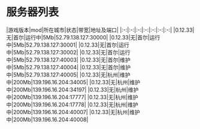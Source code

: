 # 服务器列表
|游戏版本|mod|所在城市|状态|带宽|地址及端口|
|:-:|:-:|:-:|:-:|:-:|:-:|:-:|
|0.12.33|无|首尔|运行中|5Mb|52.79.138.127:30000|
|0.12.33|无|首尔|运行中|5Mb|52.79.138.127:30001|
|0.12.33|无|首尔|运行中|5Mb|52.79.138.127:30002|
|0.12.33|无|首尔|运行中|5Mb|52.79.138.127:40003|
|0.12.33|无|首尔|维护中|5Mb|52.79.138.127:40004|
|0.12.33|无|首尔|维护中|5Mb|52.79.138.127:40005|
|0.12.33|无|杭州|维护中|200Mb|139.196.16.204:34005|
|0.12.33|无|杭州|维护中|200Mb|139.196.16.204:34197|
|0.12.33|无|杭州|维护中|200Mb|139.196.16.204:17777|
|0.12.33|无|杭州|维护中|200Mb|139.196.16.204:17778|
|0.12.33|无|杭州|维护中|200Mb|139.196.16.204:40007|
|0.12.33|无|杭州|维护中|200Mb|139.196.16.204:40008|

